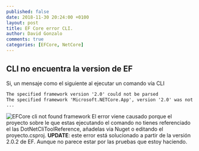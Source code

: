 ```yaml
---
published: false
date: 2018-11-30 20:24:00 +0100
layout: post
title: EF Core error CLI.
author: David Gonzalo
comments: true
categories: [EFCore, NetCore]
---
```


## CLI no encuentra la version de EF 
Si, un mensaje como el siguiente al ejecutar un comando vía CLI 
```bat
The specified framework version '2.0' could not be parsed
The specified framework 'Microsoft.NETCore.App', version '2.0' was not found.
...
``` 
![EFCore cli not found framework]({{site.baseurl}}public/uploads/2018/10/efcore_version_not_found.png)
El error viene causado porque el proyecto sobre le que estas ejecutando el comando no tienes referenciado el las DotNetCliToolReference, añadelas via Nuget o editando el proyecto.csproj.
**UPDATE**: este error está solucionado a partir de la versión 2.0.2 de EF. Aunque no parece estar por las pruebas que estoy haciendo. 